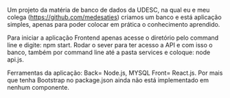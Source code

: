 
Um projeto da matéria de banco de dados da UDESC, na qual eu e meu colega (https://github.com/medesaties) criamos um banco e está aplicação simples, apenas para poder colocar em prática o conhecimento aprendido.

Para iniciar a aplicação Frontend apenas acesse o diretório pelo command line e digite: npm start. Rodar o sever para ter acesso a API e com isso o banco, também por command line até a pasta services e coloque: node api.js.

Ferramentas da aplicação: Back= Node.js, MYSQL Front= React.js. Por mais que tenha Bootstrap no package.json ainda não está implementado em nenhum componente.
